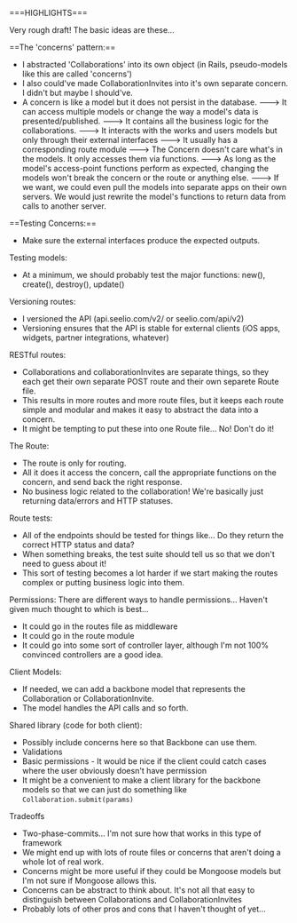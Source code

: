 ===HIGHLIGHTS===

Very rough draft! The basic ideas are these...

==The 'concerns' pattern:==
- I abstracted 'Collaborations' into its own object (in Rails, pseudo-models like this are called 'concerns') 
- I also could've made CollaborationInvites into it's own separate concern.  I didn't but maybe I should've.
- A concern is like a model but it does not persist in the database.
---> It can access multiple models or change the way a model's data is presented/published.
---> It contains all the business logic for the collaborations.
---> It interacts with the works and users models but only through their external interfaces
---> It usually has a corresponding route module
---> The Concern doesn't care what's in the models. It only accesses them via functions. 
---> As long as the model's access-point functions perform as expected, changing the models won't break the concern or the route or anything else.
---> If we want, we could even pull the models into separate apps on their own servers. We would just rewrite the model's functions to return data from calls to another server.

==Testing Concerns:==
- Make sure the external interfaces produce the expected outputs. 

Testing models:
- At a minimum, we should probably test the major functions: new(), create(), destroy(), update()

Versioning routes:
- I versioned the API (api.seelio.com/v2/ or seelio.com/api/v2)
- Versioning ensures that the API is stable for external clients (iOS apps, widgets, partner integrations, whatever)

RESTful routes:
- Collaborations and collaborationInvites are separate things, so they each get their own separate POST route and their own separete Route file.
- This results in more routes and more route files, but it keeps each route simple and modular and makes it easy to abstract the data into a concern.
- It might be tempting to put these into one Route file... No!  Don't do it!

The Route:
- The route is only for routing.
- All it does it access the concern, call the appropriate functions on the concern, and send back the right response.
- No business logic related to the collaboration! We're basically just returning data/errors and HTTP statuses.

Route tests:
- All of the endpoints should be tested for things like... Do they return the correct HTTP status and data?
- When something breaks, the test suite should tell us so that we don't need to guess about it!
- This sort of testing becomes a lot harder if we start making the routes complex or putting business logic into them.

Permissions:
There are different ways to handle permissions... Haven't given much thought to which is best...
- It could go in the routes file as middleware
- It could go in the route module
- It could go into some sort of controller layer, although I'm not 100% convinced controllers are a good idea.

Client Models:
- If needed, we can add a backbone model that represents the Collaboration or CollaborationInvite.
- The model handles the API calls and so forth.

Shared library (code for both client):
- Possibly include concerns here so that Backbone can use them.
- Validations
- Basic permissions - It would be nice if the client could catch cases where the user obviously doesn't have permission
- It might be a convenient to make a client library for the backbone models so that we can just do something like `Collaboration.submit(params)`

Tradeoffs
- Two-phase-commits...  I'm not sure how that works in this type of framework
- We might end up with lots of route files or concerns that aren't doing a whole lot of real work.
- Concerns might be more useful if they could be Mongoose models but I'm not sure if Mongoose allows this.
- Concerns can be abstract to think about.  It's not all that easy to distinguish between Collaborations and CollaborationInvites
- Probably lots of other pros and cons that I haven't thought of yet...

